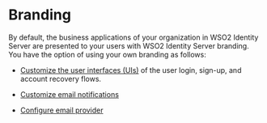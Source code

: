 # Branding

By default, the business applications of your organization in WSO2 Identity Server are presented to your users with WSO2 Identity Server branding. You have the option of using your own branding as follows:

- [Customize the user interfaces (UIs)]({{base_path}}/guides/branding/configure-ui-branding/) of the user login, sign-up, and account recovery flows.

- [Customize email notifications]({{base_path}}/guides/branding/customize-email-templates/)

- [Configure email provider]({{base_path}}/guides/branding/configure-email-providers/)
